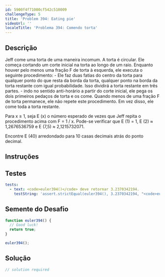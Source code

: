 ```yaml
---
id: 5900f4f71000cf542c510009
challengeType: 5
title: 'Problem 394: Eating pie'
videoUrl: ''
localeTitle: 'Problema 394: Comendo torta'
---
```


## Descrição
<section id="description"> Jeff come uma torta de uma maneira incomum. A torta é circular. Ele começa cortando um corte inicial na torta ao longo de um raio. Enquanto houver pelo menos uma fração F de torta à esquerda, ele executa o seguinte procedimento: - Ele faz duas fatias do centro da torta para qualquer ponto do que resta da borda da torta, qualquer ponto na borda da torta restante com igual probabilidade. Isso dividirá a torta restante em três partes. - indo no sentido anti-horário a partir do corte inicial, ele pega os dois primeiros pedaços de torta e os come. Quando menos de uma fração F de torta permanece, ele não repete este procedimento. Em vez disso, ele come toda a torta restante. <p> Para x ≥ 1, seja E (x) o número esperado de vezes que Jeff repita o procedimento acima com F = 1 / x. Pode-se verificar que E (1) = 1, E (2) ≈ 1,2676536759 e E (7,5) ≈ 2,1215732071. </p><p> Encontre E (40) arredondado para 10 casas decimais atrás do ponto decimal. </p></section>

## Instruções
<section id="instructions">
</section>

## Testes
<section id='tests'>

```yml
tests:
  - text: <code>euler394()</code> deve retornar 3.2370342194.
    testString: 'assert.strictEqual(euler394(), 3.2370342194, "<code>euler394()</code> should return 3.2370342194.");'

```

</section>

## Semente do Desafio
<section id='challengeSeed'>

<div id='js-seed'>

```js
function euler394() {
  // Good luck!
  return true;
}

euler394();

```

</div>



</section>

## Solução
<section id='solution'>

```js
// solution required
```
</section>
